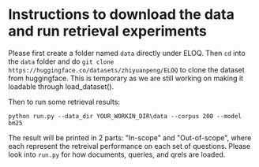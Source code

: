 # Instructions to download the data and run retrieval experiments

Please first create a folder named `data` directly under ELOQ. Then `cd` into the `data` folder and do `git clone https://huggingface.co/datasets/zhiyuanpeng/ELOQ` to clone the dataset from huggingface. This is temporary as we are still working on making it loadable through load_dataset(). <br>

Then to run some retrieval results: 

```
python run.py --data_dir YOUR_WORKIN_DIR\data --corpus 200 --model bm25
```

The result will be printed in 2 parts: "In-scope" and "Out-of-scope", where each represent the retreival performance on each set of questions. Please look into `run.py` for how documents, queries, and qrels are loaded. 
